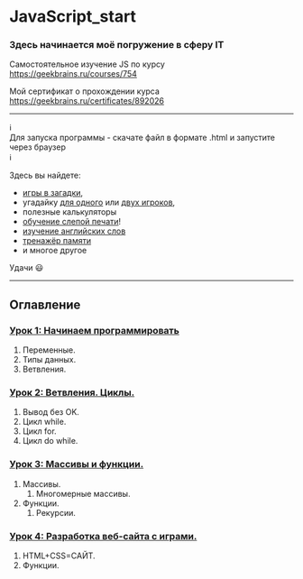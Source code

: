 # JavaScript_start
### Здесь начинается моё погружение в сферу IT           
                
Самостоятельное изучение JS по курсу https://geekbrains.ru/courses/754

Мой сертификат о прохождении курса https://geekbrains.ru/certificates/892026

_________
:information_source:    
Для запуска программы - скачате файл в формате .html и запустите через браузер     
:information_source:    
      
Здесь вы найдете:    
 - [игры в загадки](https://github.com/kornilovaap/JavaScript_GeekBrains.ru/blob/main/lesson_2/riddles.html),     
 - угадайку [для одного](https://github.com/kornilovaap/JavaScript_GeekBrains.ru/blob/main/lesson_2/guessing_game.html) или [двух игроков](https://github.com/kornilovaap/JavaScript_GeekBrains.ru/blob/main/lesson_2/guessing_game_two_users.html),    
 - полезные калькуляторы     
 - [обучение слепой печати](https://github.com/kornilovaap/JavaScript_GeekBrains.ru/blob/main/lesson_3/typing.html)!
 - [изучение английских слов](https://github.com/kornilovaap/JavaScript_GeekBrains.ru/blob/main/lesson_3/english_lev_2.htmlhtml)    
 - [тренажёр памяти](https://github.com/kornilovaap/JavaScript_GeekBrains.ru/blob/main/lesson_3/memory.html)    
 - и многое другое    
       
Удачи 😃       
_________

## Оглавление
 
### [Урок 1: Начинаем программировать](https://github.com/kornilovaap/JavaScript_GeekBrains.ru/tree/main/lesson_1) 
1. Переменные. 
1. Типы данных. 
1. Ветвления.


### [Урок 2: Ветвления. Циклы.](https://github.com/kornilovaap/JavaScript_GeekBrains.ru/tree/main/lesson_2)
1. Вывод без OK.
1. Цикл while.
1. Цикл for.
1. Цикл do while. 


### [Урок 3: Массивы и функции.](https://github.com/kornilovaap/JavaScript_GeekBrains.ru/tree/main/lesson_3)
1. Массивы.
    1. Многомерные массивы.
1. Функции.
    1. Рекурсии.
    
### [Урок 4: Разработка веб-сайта с играми.](https://github.com/kornilovaap/JavaScript_GeekBrains.ru/tree/main/lesson_4)
1. HTML+CSS=САЙТ.
1. Функции. 
